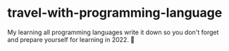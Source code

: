 # travel-with-programming-language
My learning all programming languages write it down so you don't forget and prepare yourself for learning in 2022. 🤪

